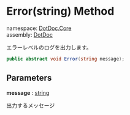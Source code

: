 ﻿# Error\(string\) Method

namespace: [DotDoc\.Core](../../DotDoc.Core.md)<br />
assembly: [DotDoc](../../../DotDoc.md)

エラーレベルのログを出力します。

```csharp
public abstract void Error(string message);
```

## Parameters

__message__ : [string](https://docs.microsoft.com/dotnet/api/System.String)

出力するメッセージ

